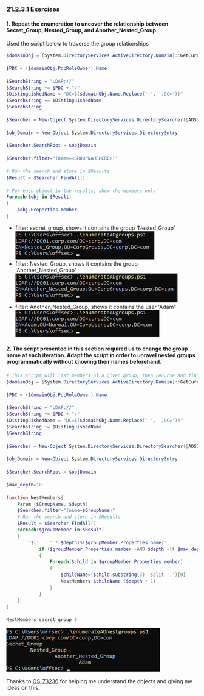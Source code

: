 ### 21.2.3.1 Exercises
#### 1. Repeat the enumeration to uncover the relationship between Secret_Group, Nested_Group, and Another_Nested_Group.

Used the script below to traverse the group relationships

```powershell
$domainObj = [System.DirectoryServices.ActiveDirectory.Domain]::GetCurrentDomain()

$PDC = ($domainObj.PdcRoleOwner).Name

$SearchString = "LDAP://"
$SearchString += $PDC + "/"
$DistinguishedName = "DC=$($domainObj.Name.Replace('.', ',DC='))"
$SearchString += $DistinguishedName
$SearchString

$Searcher = New-Object System.DirectoryServices.DirectorySearcher([ADSI]$SearchString)

$objDomain = New-Object System.DirectoryServices.DirectoryEntry

$Searcher.SearchRoot = $objDomain

$Searcher.filter="(name=<GROUPNAMEHERE>)"

# Run the search and store in $Results
$Result = $Searcher.FindAll()

# For each object in the results, show the members only
Foreach($obj in $Result)
{
	$obj.Properties.member
}
```

- filter: secret_group, shows it contains the group 'Nested_Group'
  ![image-20200727140003380](.21.2.3.1.assets/image-20200727140003380.png)
- filter: Nested_Group, shows it contains the group 'Another_Nested_Group'
  ![image-20200727140032653](.21.2.3.1.assets/image-20200727140032653.png)
- filter: Another_Nested_Group, shows it contains the user 'Adam'
  ![image-20200727140058559](.21.2.3.1.assets/image-20200727140058559.png)

#### 2. The script presented in this section required us to change the group name at each iteration. Adapt the script in order to unravel nested groups programmatically without knowing their names beforehand.

```powershell
# This script will list members of a given group, then recurse and find nested groups and list their members
$domainObj = [System.DirectoryServices.ActiveDirectory.Domain]::GetCurrentDomain()

$PDC = ($domainObj.PdcRoleOwner).Name

$SearchString = "LDAP://"
$SearchString += $PDC + "/"
$DistinguishedName = "DC=$($domainObj.Name.Replace('.', ',DC='))"
$SearchString += $DistinguishedName
$SearchString

$Searcher = New-Object System.DirectoryServices.DirectorySearcher([ADSI]$SearchString)

$objDomain = New-Object System.DirectoryServices.DirectoryEntry

$Searcher.SearchRoot = $objDomain

$max_depth=10

function NestMembers{
	Param ($GroupName, $depth)
    $Searcher.filter="(name=$GroupName)"
    # Run the search and store in $Results
    $Result = $Searcher.FindAll()	
    Foreach($groupMember in $Result)
    {
        "$('	' * $depth)$($groupMember.Properties.name)"
			if ($groupMember.Properties.member -AND $depth -lt $max_depth)
			{
                Foreach($child in $groupMember.Properties.member)
                {
					$childName=($child.substring(3) -split ',')[0]
					NestMembers $childName ($depth + 1)
                }
			}
    }
}

NestMembers secret_group 0
```

![image-20200727170332756](.21.2.3.1.assets/image-20200727170332756.png)

Thanks to [OS-73236](https://forums.offensive-security.com/showthread.php?30595-21-2-3-1-2-Powershell-Scripting) for helping me understand the objects and giving me ideas on this.